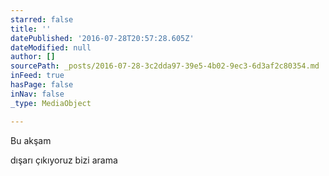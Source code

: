 ```yaml
---
starred: false
title: ''
datePublished: '2016-07-28T20:57:28.605Z'
dateModified: null
author: []
sourcePath: _posts/2016-07-28-3c2dda97-39e5-4b02-9ec3-6d3af2c80354.md
inFeed: true
hasPage: false
inNav: false
_type: MediaObject

---
```

Bu akşam

dışarı çıkıyoruz bizi arama